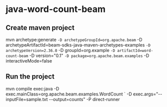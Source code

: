 # java-word-count-beam

## Create maven project 
  mvn archetype:generate ` -D archetypeGroupId=org.apache.beam ` -D archetypeArtifactId=beam-sdks-java-maven-archetypes-examples ` -D archetypeVersion=2.36.0 ` -D groupId=org.example ` -D artifactId=word-count-beam ` -D version="0.1" ` -D package=org.apache.beam.examples ` -D interactiveMode=false
  
## Run the project
  mvn compile exec:java -D exec.mainClass=org.apache.beam.examples.WordCount ` -D exec.args="--inputFile=sample.txt --output=counts" -P direct-runner

